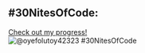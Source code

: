 ## #30NitesOfCode:
  [Check out my progress!](https://www.codedex.io/@oyefolutoy42323/30-nites-of-code)  
  ![@oyefolutoy42323 #30NitesOfCode](https://www.codedex.io/api/petStatus?user=oyefolutoy42323)
